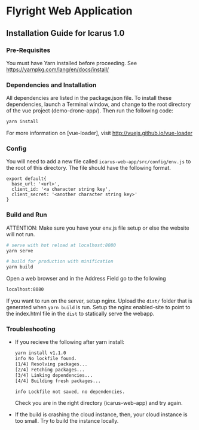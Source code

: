 # Flyright Web Application

## Installation Guide for Icarus 1.0
### Pre-Requisites

You must have Yarn installed before proceeding. See https://yarnpkg.com/lang/en/docs/install/

### Dependencies and Installation

All dependencies are listed in the package.json file. To install these dependencies, launch a Terminal window, and change to the root directory of the vue project (demo-drone-app/). Then run the following code:

``` bash
yarn install
```

For more information on [vue-loader], visit http://vuejs.github.io/vue-loader

### Config

You will need to add a new file called `icarus-web-app/src/config/env.js` to the root of this directory.
The file should have the following format.

```
export default{
  base_url: '<url>',
  client_id: '<a character string key',
  client_secret: '<another character string key>'
}
```

### Build and Run

ATTENTION: Make sure you have your env.js file setup or else the website will not run.

``` bash
# serve with hot reload at localhost:8080
yarn serve

# build for production with minification
yarn build
```

Open a web browser and in the Address Field go to the following

``` bash
localhost:8080
```

If you want to run on the server, setup nginx. Upload the `dist/` folder that is
generated when `yarn build` is run. Setup the nginx enabled-site to point to the
index.html file in the `dist` to statically serve the webapp.

### Troubleshooting

<ul>

<li> If you recieve the following after yarn install:

``` bash
yarn install v1.1.0
info No lockfile found.
[1/4] Resolving packages...
[2/4] Fetching packages...
[3/4] Linking dependencies...
[4/4] Building fresh packages...

info Lockfile not saved, no dependencies.
```
Check you are in the right directory (icarus-web-app) and try again.

<li> If the build is crashing the cloud instance, then, your cloud instance is too small. Try to build the instance locally.

</ul>
